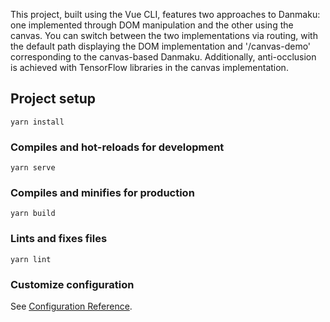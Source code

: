 This project, built using the Vue CLI, features two approaches to Danmaku: one implemented through DOM manipulation and the other using the canvas. 
You can switch between the two implementations via routing, with the default path displaying the DOM implementation and '/canvas-demo' corresponding to the canvas-based Danmaku. Additionally, anti-occlusion is achieved with TensorFlow libraries in the canvas implementation.

## Project setup
```
yarn install
```

### Compiles and hot-reloads for development
```
yarn serve
```

### Compiles and minifies for production
```
yarn build
```

### Lints and fixes files
```
yarn lint
```

### Customize configuration
See [Configuration Reference](https://cli.vuejs.org/config/).
